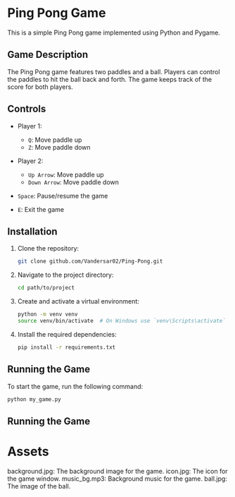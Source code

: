 # Ping Pong Game

This is a simple Ping Pong game implemented using Python and Pygame.

## Game Description

The Ping Pong game features two paddles and a ball. Players can control the paddles to hit the ball back and forth. The game keeps track of the score for both players.

## Controls

- Player 1:
  - `Q`: Move paddle up
  - `Z`: Move paddle down

- Player 2:
  - `Up Arrow`: Move paddle up
  - `Down Arrow`: Move paddle down

- `Space`: Pause/resume the game
- `E`: Exit the game

## Installation

1. Clone the repository:
    ```sh
    git clone github.com/Vandersar02/Ping-Pong.git
    ```

2. Navigate to the project directory:
    ```sh
    cd path/to/project
    ```

3. Create and activate a virtual environment:
    ```sh
    python -m venv venv
    source venv/bin/activate  # On Windows use `venv\Scripts\activate`
    ```

4. Install the required dependencies:
    ```sh
    pip install -r requirements.txt
    ```

## Running the Game

To start the game, run the following command:
```sh
python my_game.py
```
## Running the Game

# Assets
background.jpg: The background image for the game.
icon.jpg: The icon for the game window.
music_bg.mp3: Background music for the game.
ball.jpg: The image of the ball.
